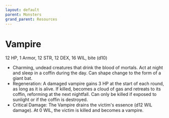 ```yaml
---
layout: default
parent: Monsters
grand_parent: Resources
---
```


# Vampire

12 HP, 1 Armor, 12 STR, 12 DEX, 16 WIL, bite (d10)

- Charming, undead creatures that drink the blood of mortals. Act at night and sleep in a coffin during the day. Can shape change to the form of a giant bat.
- Regeneration: A damaged vampire gains 3 HP at the start of each round, as long as it is alive. If killed, becomes a cloud of gas and retreats to its coffin, reforming at the next nightfall. Can only be killed if exposed to sunlight or if the coffin is destroyed.
- Critical Damage: The Vampire drains the victim's essence (d12 WIL damage). At 0 WIL, the victim is killed and becomes a vampire.
